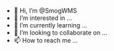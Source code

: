 - 👋 Hi, I’m @SmogWMS
- 👀 I’m interested in ...
- 🌱 I’m currently learning ...
- 💞️ I’m looking to collaborate on ...
- 📫 How to reach me ...

<!---
SmogWMS/SmogWMS is a ✨ special ✨ repository because its `README.md` (this file) appears on your GitHub profile.
You can click the Preview link to take a look at your changes.
--->
